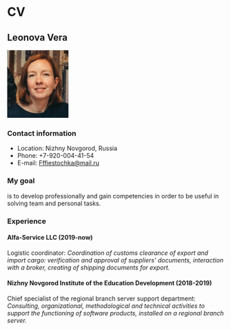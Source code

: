 # CV
## **Leonova Vera**
![Фото](aXJQD0Eb9s8.jpg)
### Contact information
* Location: Nizhny Novgorod, Russia
* Phone: +7-920-004-41-54
* E-mail: [Fffiestochka@mail.ru](Fffiestochka@mail.ru)
### My goal
is to develop professionally and gain competencies in order to be useful in solving team and personal tasks.  
### **Experience**
#### **Alfa-Service LLC (2019-now)**
Logistic coordinator:
*Coordination of customs clearance of export and import cargo: verification and approval of suppliers' documents, interaction with a broker, creating of shipping documents for export.*

#### **Nizhny Novgorod Institute of the Education Development (2018-2019)**
Chief specialist of the regional branch server support department:
*Consulting, organizational, methodological and technical activities to support the functioning of software products, installed on a regional branch server.*

